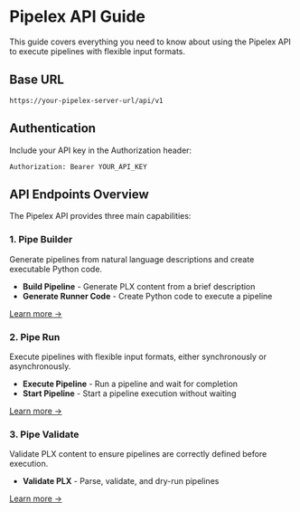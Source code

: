 # Pipelex API Guide

This guide covers everything you need to know about using the Pipelex API to execute pipelines with flexible input formats.

## Base URL

```
https://your-pipelex-server-url/api/v1
```

## Authentication

Include your API key in the Authorization header:

```
Authorization: Bearer YOUR_API_KEY
```

## API Endpoints Overview

The Pipelex API provides three main capabilities:

### 1. Pipe Builder
Generate pipelines from natural language descriptions and create executable Python code.

- **Build Pipeline** - Generate PLX content from a brief description
- **Generate Runner Code** - Create Python code to execute a pipeline

[Learn more →](pipe-builder.md)

### 2. Pipe Run
Execute pipelines with flexible input formats, either synchronously or asynchronously.

- **Execute Pipeline** - Run a pipeline and wait for completion
- **Start Pipeline** - Start a pipeline execution without waiting

[Learn more →](pipe-run.md)

### 3. Pipe Validate
Validate PLX content to ensure pipelines are correctly defined before execution.

- **Validate PLX** - Parse, validate, and dry-run pipelines

[Learn more →](pipe-validate.md)

